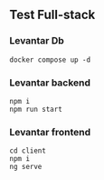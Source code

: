 ## Test Full-stack

### Levantar Db
```
docker compose up -d
```

### Levantar backend
```
npm i
npm run start
```

### Levantar frontend
```
cd client
npm i
ng serve
```